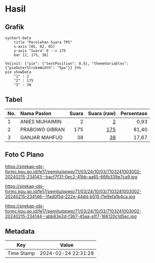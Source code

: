 # Hasil

## Grafik

```mermaid
xychart-beta
    title "Perolehan Suara TPS"
    x-axis [01, 02, 03]
    y-axis "Suara" 0 --> 175
    bar [2, 175, 38]
```

```mermaid
%%{init: {"pie": {"textPosition": 0.5}, "themeVariables": {"pieOuterStrokeWidth": "5px"}} }%%
pie showData
    "1" : 2
    "2" : 175
    "3" : 38
```

## Tabel

| No. | Nama Paslon    | Suara | Suara (raw) | Persentase |
|:--- |:-------------- | -----:| -----------:| ----------:|
| 1   | ANIES MUHAIMIN | 2     | [2][p-1]    | 0,93       |
| 2   | PRABOWO GIBRAN | 175   | [175][p-2]  | 81,40      |
| 3   | GANJAR MAHFUD  | 38    | [38][p-3]   | 17,67      |


[p-1]: https://github.com/gigit-pemilu/pemilu-2024-71-sulawesi-utara/blob/main/pilpres/hitung-suara/sub/71-sulawesi-utara/sub/03-kepulauan-sangihe/sub/24-tahuna-timur/sub/1003-tapuang/sub/002-tps/sub/paslon-1.txt
[p-2]: https://github.com/gigit-pemilu/pemilu-2024-71-sulawesi-utara/blob/main/pilpres/hitung-suara/sub/71-sulawesi-utara/sub/03-kepulauan-sangihe/sub/24-tahuna-timur/sub/1003-tapuang/sub/002-tps/sub/paslon-2.txt
[p-3]: https://github.com/gigit-pemilu/pemilu-2024-71-sulawesi-utara/blob/main/pilpres/hitung-suara/sub/71-sulawesi-utara/sub/03-kepulauan-sangihe/sub/24-tahuna-timur/sub/1003-tapuang/sub/002-tps/sub/paslon-3.txt

## Foto C Plano

https://sirekap-obj-formc.kpu.go.id/fe17/pemilu/ppwp/71/03/24/10/03/7103241003002-20240215-234143--bacf7f31-0ec2-41bb-aa65-66fb339e7ca9.jpg

https://sirekap-obj-formc.kpu.go.id/fe17/pemilu/ppwp/71/03/24/10/03/7103241003002-20240215-234146--1fad0f5d-222e-44dd-b515-f1e9efa1b4ca.jpg

https://sirekap-obj-formc.kpu.go.id/fe17/pemilu/ppwp/71/03/24/10/03/7103241003002-20240215-234144--abb83e2d-f367-45aa-a1f7-166120c1d5ec.jpg


## Metadata

| Key        | Value               |
| ---------- | ------------------- |
| Time Stamp | 2024-02-24 22:31:28 |



